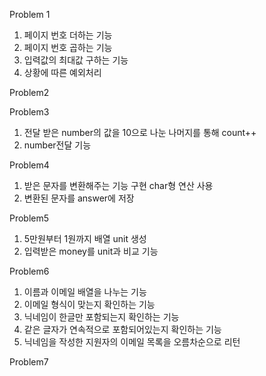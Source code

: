 Problem 1
1. 페이지 번호 더하는 기능
2. 페이지 번호 곱하는 기능
3. 입력값의 최대값 구하는 기능
4. 상황에 따른 예외처리


Problem2

Problem3
1. 전달 받은 number의 값을 10으로 나눈 나머지를 통해 count++ 
2. number전달 기능 


Problem4
1. 받은 문자를 변환해주는 기능 구현 char형 연산 사용
2. 변환된 문자를 answer에 저장

Problem5
1. 5만원부터 1원까지 배열 unit 생성
2. 입력받은 money를 unit과 비교 기능

Problem6
1. 이름과 이메일 배열을 나누는 기능
2. 이메일 형식이 맞는지 확인하는 기능
3. 닉네임이 한글만 포함되는지 확인하는 기능
4. 같은 글자가 연속적으로 포함되어있는지 확인하는 기능
5. 닉네임을 작성한 지원자의 이메일 목록을 오름차순으로 리턴

Problem7
